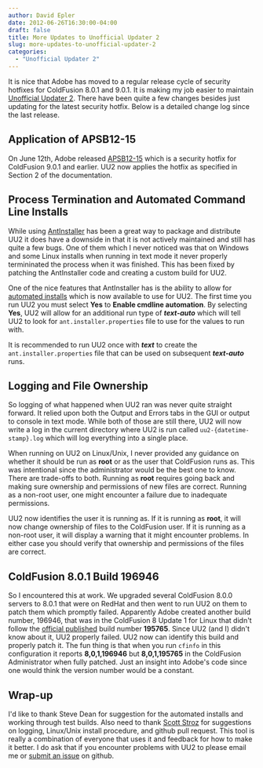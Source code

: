```yaml
---
author: David Epler
date: 2012-06-26T16:30:00-04:00
draft: false
title: More Updates to Unofficial Updater 2
slug: more-updates-to-unofficial-updater-2
categories:
  - "Unofficial Updater 2"
---
```


It is nice that Adobe has moved to a regular release cycle of security hotfixes for ColdFusion 8.0.1 and 9.0.1. It is making my job easier to maintain [Unofficial Updater 2](https://github.com/dcepler/unofficial-updater2). There have been quite a few changes besides just updating for the latest security hotfix. Below is a detailed change log since the last release. 

<!--more-->

## Application of APSB12-15

On June 12th, Adobe released [APSB12-15](http://www.adobe.com/support/security/bulletins/apsb12-15.html) which is a security hotfix for ColdFusion 9.0.1 and earlier. UU2 now applies the hotfix as specified in Section 2 of the documentation.

## Process Termination and Automated Command Line Installs

While using [AntInstaller](http://antinstaller.sourceforge.net/) has been a great way to package and distribute UU2 it does have a downside in that it is not actively maintained and still has quite a few bugs. One of them which I never noticed was that on Windows and some Linux installs when running in text mode it never properly termininated the process when it was finished. This has been fixed by patching the AntInstaller code and creating a custom build for UU2.
  
One of the nice features that AntInstaller has is the ability to allow for [automated installs](http://antinstaller.sourceforge.net/auto.html) which is now available to use for UU2. The first time you run UU2 you must select **Yes** to **Enable cmdline automation**. By selecting **Yes**, UU2 will allow for an additional run type of **_text-auto_** which will tell UU2 to look for `ant.installer.properties` file to use for the values to run with.
  
It is recommended to run UU2 once with **_text_** to create the `ant.installer.properties` file that can be used on subsequent **_text-auto_** runs.

## Logging and File Ownership

So logging of what happened when UU2 ran was never quite straight forward. It relied upon both the Output and Errors tabs in the GUI or output to console in text mode. While both of those are still there, UU2 will now write a log in the current directory where UU2 is run called `uu2-{datetime-stamp}.log` which will log everything into a single place.
  
When running on UU2 on Linux/Unix, I never provided any guidance on whether it should be run as **root** or as the user that ColdFusion runs as. This was intentional since the administrator would be the best one to know. There are trade-offs to both. Running as **root** requires going back and making sure ownership and permissions of new files are correct. Running as a non-root user, one might encounter a failure due to inadequate permissions.
  
UU2 now identifies the user it is running as. If it is running as **root**, it will now change ownership of files to the ColdFusion user. If it is running as a non-root user, it will display a warning that it might encounter problems. In either case you should verify that ownership and permissions of the files are correct.

## ColdFusion 8.0.1 Build 196946

So I encountered this at work. We upgraded several ColdFusion 8.0.0 servers to 8.0.1 that were on RedHat and then went to run UU2 on them to patch them which promptly failed. Apparently Adobe created another build number, 196946, that was in the ColdFusion 8 Update 1 for Linux that didn't follow the [official published](http://helpx.adobe.com/coldfusion/kb/determine-version-information-coldfusion-8.html) build number **195765**. Since UU2 (and I) didn't know about it, UU2 properly failed. UU2 now can identify this build and properly patch it. The fun thing is that when you run `cfinfo` in this configuration it reports **8,0,1,196946** but **8,0,1,195765** in the ColdFusion Administrator when fully patched. Just an insight into Adobe's code since one would think the version number would be a constant.

## Wrap-up

I'd like to thank Steve Dean for suggestion for the automated installs and working through test builds. Also need to thank [Scott Stroz](http://www.boyzoid.com/) for suggestions on logging, Linux/Unix install procedure, and github pull request. This tool is really a combination of everyone that uses it and feedback for how to make it better. I do ask that if you encounter problems with UU2 to please email me or [submit an issue](https://github.com/dcepler/unofficial-updater2/issues) on github.